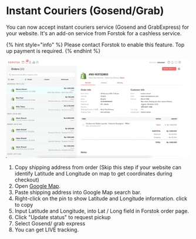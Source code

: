 # Instant Couriers \(Gosend/Grab\)

You can now accept instant couriers service \(Gosend and GrabExpress\) for your website.  It's an add-on service from Forstok for a cashless service.

{% hint style="info" %}
Please contact Forstok to enable this feature. Top up payment is required. 
{% endhint %}

![](../../.gitbook/assets/request-pickup-gosend-for-shopify1.gif)

1. Copy shipping address from order \(Skip this step if your website can identify Latitude and Longitude on map to get coordinates during checkout\)
2. Open [Google Map](%20https://maps.google.com).
3. Paste shipping address into Google Map search bar.
4. Right-click on the pin to show Latitude and Longitude information. click to copy 
5. Input Latitude and Longitude, into Lat / Long field in Forstok order page.
6. Click "Update status" to request pickup
7. Select Gosend/ grab express
8. You can get LIVE tracking.

